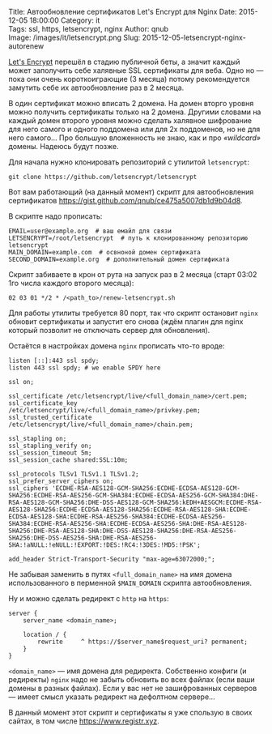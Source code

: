 Title: Автообновление сертификатов Let's Encrypt для Nginx
Date: 2015-12-05 18:00:00
Category: it  
Tags: ssl, https, letsencrypt, nginx
Author: qnub  
Image: /images/it/letsencrypt.png
Slug: 2015-12-05-letsencrypt-nginx-autorenew


[Let's Encrypt](https://letsencrypt.org/) перешёл в стадию публичной беты, а значит каждый может заполучить себе халявные SSL сертификаты для веба. Одно но — пока они очень короткоиграющие (3 месяца) потому рекомендуется замутить себе их автообновление раз в 2 месяца.

В один сертификат можно вписать 2 домена. На домен вторго уровня можно получить сертификаты только на 2 домена. Другими словами на каждый домен второго уровня можно сделать халявное шифрование для него самого и одного поддомена или для 2х поддоменов, но не для него самого… Про большую вложенность не знаю, как и про *«wildcard»* домены. Надеюсь будут позже.

Для начала нужно клонировать репозиторий с утилитой `letsencrypt`:

    git clone https://github.com/letsencrypt/letsencrypt

Вот вам работающий (на данный момент) скрипт для автообновления сертификатов <https://gist.github.com/qnub/ce475a5007db1d9b04d8>.

В скрипте надо прописать:

    EMAIL=user@example.org  # ваш емайл для связи
    LETSENCRYPT=/root/letsencrypt  # путь к клонированному репозиторию letsencrypt
    MAIN_DOMAIN=example.com  # освноной домен сертификата
    SECOND_DOMAIN=example.org  # дополнительный домен сертификата


Скрипт забиваете в крон от рута на запуск раз в 2 месяца (старт 03:02 1го числа каждого второго месяца):

    02 03 01 */2 * /<path_to>/renew-letsencrypt.sh

Для работы утилиты требуется 80 порт, так что скрипт остановит `nginx` обновит сертификаты и запустит его снова (ждём плагин для nginx который позволит не отключать сервер для обновления).

Остаётся в настройках домена `nginx` прописать что-то вроде:

    listen [::]:443 ssl spdy;
    listen 443 ssl spdy; # we enable SPDY here

    ssl on;

    ssl_certificate /etc/letsencrypt/live/<full_domain_name>/cert.pem;
    ssl_certificate_key /etc/letsencrypt/live/<full_domain_name>/privkey.pem;
    ssl_trusted_certificate /etc/letsencrypt/live/<full_domain_name>/chain.pem;

    ssl_stapling on;
    ssl_stapling_verify on;  
    ssl_session_timeout 5m;
    ssl_session_cache shared:SSL:10m;

    ssl_protocols TLSv1 TLSv1.1 TLSv1.2;
    ssl_prefer_server_ciphers on;
    ssl_ciphers 'ECDHE-RSA-AES128-GCM-SHA256:ECDHE-ECDSA-AES128-GCM-SHA256:ECDHE-RSA-AES256-GCM-SHA384:ECDHE-ECDSA-AES256-GCM-SHA384:DHE-RSA-AES128-GCM-SHA256:DHE-DSS-AES128-GCM-SHA256:kEDH+AESGCM:ECDHE-RSA-AES128-SHA256:ECDHE-ECDSA-AES128-SHA256:ECDHE-RSA-AES128-SHA:ECDHE-ECDSA-AES128-SHA:ECDHE-RSA-AES256-SHA384:ECDHE-ECDSA-AES256-SHA384:ECDHE-RSA-AES256-SHA:ECDHE-ECDSA-AES256-SHA:DHE-RSA-AES128-SHA256:DHE-RSA-AES128-SHA:DHE-DSS-AES128-SHA256:DHE-RSA-AES256-SHA256:DHE-DSS-AES256-SHA:DHE-RSA-AES256-SHA:!aNULL:!eNULL:!EXPORT:!DES:!RC4:!3DES:!MD5:!PSK';

    add_header Strict-Transport-Security "max-age=63072000;";

Не забывая заменить в путях `<full_domain_name>` на имя домена использованного в перменной `$MAIN_DOMAIN` скрипта автообновления.

Ну и можно сделать редирект с `http` на `https`:

    server {
        server_name <domain_name>;

        location / {
            rewrite     ^ https://$server_name$request_uri? permanent;
        }
    }

`<domain_name>` — имя домена для редиректа. Собственно конфиги (и редиректы) `nginx` надо не забыть обновить во всех файлах (если ваши домены в разных файлах). Если у вас нет не зашифрованных серверов — имеет смысл указать редирект на дефолтном сервере…

В данный момент этот скрипт и сертификаты я уже спользую в своих сайтах, в том числе <https://www.registr.xyz>.

